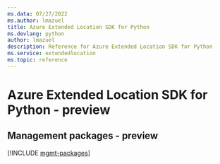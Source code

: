 ```yaml
---
ms.data: 07/27/2022
ms.author: lmazuel
title: Azure Extended Location SDK for Python
ms.devlang: python
author: lmazuel
description: Reference for Azure Extended Location SDK for Python
ms.service: extendedlocation
ms.topic: reference
---
```

# Azure Extended Location SDK for Python - preview

## Management packages - preview
[!INCLUDE [mgmt-packages](extended-location-mgmt-index.md)]